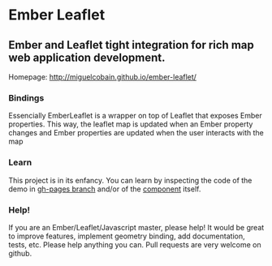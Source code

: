 # Ember Leaflet #
## Ember and Leaflet tight integration for rich map web application development. ##

Homepage: http://miguelcobain.github.io/ember-leaflet/

### Bindings ###
Essencially EmberLeaflet is a wrapper on top of Leaflet that exposes Ember properties.
This way, the leaflet map is updated when an Ember property changes and Ember properties are updated when the user interacts with the map

### Learn ###
This project is in its enfancy. You can learn by inspecting the code of the demo in [gh-pages branch](https://github.com/miguelcobain/ember-leaflet/tree/gh-pages) and/or of the [component](https://github.com/miguelcobain/ember-leaflet/blob/master/src/ember-leaflet.js) itself.

### Help! ###
If you are an Ember/Leaflet/Javascript master, please help! It would be great to improve features, implement geometry binding, add documentation, tests, etc. Please help anything you can. Pull requests are very welcome on github.